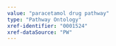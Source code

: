 ```yaml
---
value: "paracetamol drug pathway"
type: "Pathway Ontology"
xref-identifier: "0001524"
xref-dataSource: "PW"
---
```

